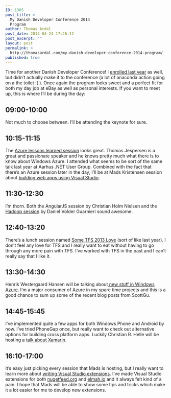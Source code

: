 ```yaml
---
ID: 1305
post_title: >
  My Danish Developer Conference 2014
  Program
author: Thomas Ardal
post_date: 2014-04-24 17:26:12
post_excerpt: ""
layout: post
permalink: >
  http://thomasardal.com/my-danish-developer-conference-2014-program/
published: true
---
```

Time for another Danish Developer Conference! I <a href="http://thomasardal.com/my-danish-developer-conference-2013-program/">enrolled last year</a> as well, but didn’t actually make it to the conference (a lot of anaconda action going on a the toilet :( ). Once again the program looks sweet and a perfect fit for both my day job at eBay as well as personal interests. If you want to meet up, this is where I’ll be during the day:

<h2>09:00-10:00</h2>
Not much to choose between. I’ll be attending the keynote for sure.

<h2>10:15-11:15</h2>
The <a href="http://www.danishdevconf.com/#Azure-lessons-learned-" target="_blank">Azure lessons learned session</a> looks great. Thomas Jespersen is a great and passionate speaker and he knows pretty much what there is to know about Windows Azure. I attended what seems to be sort of the same talk last year at Aarhus .NET User Group. Combined with the fact that there’s an Azure session later in the day, I'll be at Mads Kristensen session about <a href="http://www.danishdevconf.com/#Building-modern-web-apps-using-Visual-Studio" target="_blank">building web apps using Visual Studio</a>.

<h2>11:30-12:30</h2>
I’m thorn. Both the AngularJS session by Christian Holm Nielsen and the <a href="http://www.danishdevconf.com/#Introduktion-til-Big-Data-med-Hadoop-på-Azure" target="_blank">Hadoop session</a> by Daniel Volder Guarnieri sound awesome.

<h2>12:40-13:20</h2>
There’s a lunch session named <a href="http://www.danishdevconf.com/#Lunch-Session-Some-TFS-2013-Love" target="_blank">Some TFS 2013 Love</a> (sort of like last year). I don’t feel any love for TFS and I really want to eat without having to go through any more pain with TFS. I’ve worked with TFS in the past and I can’t really say that I like it.

<h2>13:30-14:30</h2>
Henrik Westergaard Hansen will be talking about<a href="http://www.danishdevconf.com/#Nyhederne-i-Microsoft-Azure" target="_blank"> new stuff in Windows Azure</a>. I’m a major consumer of Azure in my spare time projects and this is a good chance to sum up some of the recent blog posts from ScottGu.

<h2>14:45-15:45</h2>
I’ve implemented quite a few apps for both Windows Phone and Android by now. I’ve tried PhoneGap once, but really want to check out alternative options for building cross platform apps. Luckily Christian R. Helle will be hosting a <a href="http://www.danishdevconf.com/#Xamarin--Cross-platfroms-development-med-Visual-Studio" target="_blank">talk about Xamarin</a>.

<h2>16:10-17:00</h2>
It’s easy just picking every session that Mads is hosting, but I really want to learn more about <a href="http://www.danishdevconf.com/#Writing-Visual-Studio-extensions" target="_blank">writing Visual Studio extensions</a>. I’ve made Visual Studio extensions for both <a href="http://nugetfeed.org/" target="_blank">nugetfeed.org</a> and <a href="http://elmah.io/" target="_blank">elmah.io</a> and it always felt kind of a pain. I hope that Mads will be able to show some tips and tricks which make it a lot easier for me to develop new extensions.